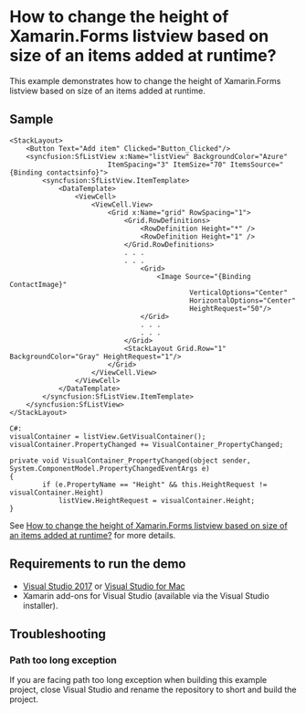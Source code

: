 # How to change the height of Xamarin.Forms listview based on size of an items added at runtime?

This example demonstrates how to change the height of Xamarin.Forms listview based on size of an items added at runtime.

## Sample

```xaml
<StackLayout>
    <Button Text="Add item" Clicked="Button_Clicked"/>
    <syncfusion:SfListView x:Name="listView" BackgroundColor="Azure" 
                        ItemSpacing="3" ItemSize="70" ItemsSource="{Binding contactsinfo}">
        <syncfusion:SfListView.ItemTemplate>
            <DataTemplate>
                <ViewCell>
                    <ViewCell.View>
                        <Grid x:Name="grid" RowSpacing="1">
                            <Grid.RowDefinitions>
                                <RowDefinition Height="*" />
                                <RowDefinition Height="1" />
                            </Grid.RowDefinitions>
                            . . .
                            . . .
                                <Grid>
                                    <Image Source="{Binding ContactImage}"
                                            VerticalOptions="Center"
                                            HorizontalOptions="Center"
                                            HeightRequest="50"/>
                                </Grid>
                                . . .
                                . . .
                            </Grid>
                            <StackLayout Grid.Row="1" BackgroundColor="Gray" HeightRequest="1"/>
                        </Grid>
                    </ViewCell.View>
                </ViewCell>
            </DataTemplate>
        </syncfusion:SfListView.ItemTemplate>
    </syncfusion:SfListView>
</StackLayout>

C#:
visualContainer = listView.GetVisualContainer();
visualContainer.PropertyChanged += VisualContainer_PropertyChanged;

private void VisualContainer_PropertyChanged(object sender, System.ComponentModel.PropertyChangedEventArgs e)
{
        if (e.PropertyName == "Height" && this.HeightRequest != visualContainer.Height)
            listView.HeightRequest = visualContainer.Height;
}
```

See [How to change the height of Xamarin.Forms listview based on size of an items added at runtime?](https://www.syncfusion.com/kb/9816/how-to-change-the-height-of-xamarin-forms-listview-based-on-size-of-an-items) for more details.

## Requirements to run the demo

* [Visual Studio 2017](https://visualstudio.microsoft.com/downloads/) or [Visual Studio for Mac](https://visualstudio.microsoft.com/vs/mac/)
* Xamarin add-ons for Visual Studio (available via the Visual Studio installer).

## Troubleshooting

### Path too long exception

If you are facing path too long exception when building this example project, close Visual Studio and rename the repository to short and build the project.
